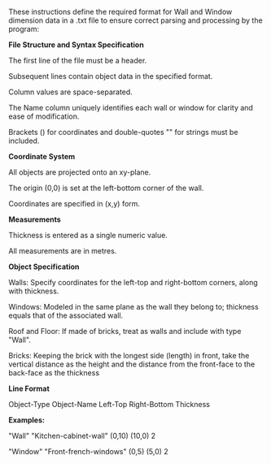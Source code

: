 These instructions define the required format for Wall and Window dimension data in a .txt file to ensure correct parsing and processing by the program:



**File Structure and Syntax Specification**

The first line of the file must be a header.

Subsequent lines contain object data in the specified format.

Column values are space-separated.

The Name column uniquely identifies each wall or window for clarity and ease of modification.

Brackets () for coordinates and double-quotes "" for strings must be included.



**Coordinate System**

All objects are projected onto an xy-plane.

The origin (0,0) is set at the left-bottom corner of the wall.

Coordinates are specified in (x,y) form.



**Measurements**

Thickness is entered as a single numeric value.

All measurements are in metres.



**Object Specification**

Walls: Specify coordinates for the left-top and right-bottom corners, along with thickness.

Windows: Modeled in the same plane as the wall they belong to; thickness equals that of the associated wall.

Roof and Floor: If made of bricks, treat as walls and include with type "Wall".

Bricks: Keeping the brick with the longest side (length) in front, take the vertical distance as the
height and the distance from the front-face to the back-face as the thickness

**Line Format**

Object-Type Object-Name Left-Top Right-Bottom Thickness

**Examples:**

"Wall" "Kitchen-cabinet-wall" (0,10) (10,0) 2

"Window" "Front-french-windows" (0,5) (5,0) 2

